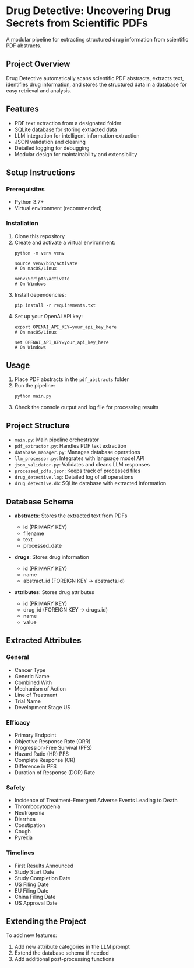 # Drug Detective: Uncovering Drug Secrets from Scientific PDFs

A modular pipeline for extracting structured drug information from scientific PDF abstracts.

## Project Overview

Drug Detective automatically scans scientific PDF abstracts, extracts text, identifies drug information, and stores the structured data in a database for easy retrieval and analysis.

## Features

- PDF text extraction from a designated folder
- SQLite database for storing extracted data
- LLM integration for intelligent information extraction
- JSON validation and cleaning
- Detailed logging for debugging
- Modular design for maintainability and extensibility

## Setup Instructions

### Prerequisites

- Python 3.7+
- Virtual environment (recommended)

### Installation

1. Clone this repository
2. Create and activate a virtual environment:
   ```
   python -m venv venv
   
   source venv/bin/activate 
   # On macOS/Linux 

   venv\Scripts\activate
   # On Windows
   ```
3. Install dependencies:
   ```
   pip install -r requirements.txt
   ```
4. Set up your OpenAI API key:
   ```
   export OPENAI_API_KEY=your_api_key_here
   # On macOS/Linux

   set OPENAI_API_KEY=your_api_key_here
   # On Windows
   ```

## Usage

1. Place PDF abstracts in the `pdf_abstracts` folder
2. Run the pipeline:
   ```
   python main.py
   ```
3. Check the console output and log file for processing results

## Project Structure

- `main.py`: Main pipeline orchestrator
- `pdf_extractor.py`: Handles PDF text extraction
- `database_manager.py`: Manages database operations
- `llm_processor.py`: Integrates with language model API
- `json_validator.py`: Validates and cleans LLM responses
- `processed_pdfs.json`: Keeps track of processed files
- `drug_detective.log`: Detailed log of all operations
- `drug_detective.db`: SQLite database with extracted information

## Database Schema

- **abstracts**: Stores the extracted text from PDFs
  - id (PRIMARY KEY)
  - filename
  - text
  - processed_date

- **drugs**: Stores drug information
  - id (PRIMARY KEY)
  - name
  - abstract_id (FOREIGN KEY -> abstracts.id)

- **attributes**: Stores drug attributes
  - id (PRIMARY KEY)
  - drug_id (FOREIGN KEY -> drugs.id)
  - name
  - value

## Extracted Attributes

### General
- Cancer Type
- Generic Name
- Combined With
- Mechanism of Action
- Line of Treatment
- Trial Name
- Development Stage US

### Efficacy
- Primary Endpoint
- Objective Response Rate (ORR)
- Progression-Free Survival (PFS)
- Hazard Ratio (HR) PFS
- Complete Response (CR)
- Difference in PFS
- Duration of Response (DOR) Rate

### Safety
- Incidence of Treatment-Emergent Adverse Events Leading to Death
- Thrombocytopenia
- Neutropenia
- Diarrhea
- Constipation
- Cough
- Pyrexia

### Timelines
- First Results Announced
- Study Start Date
- Study Completion Date
- US Filing Date
- EU Filing Date
- China Filing Date
- US Approval Date

## Extending the Project

To add new features:
1. Add new attribute categories in the LLM prompt
2. Extend the database schema if needed
3. Add additional post-processing functions
